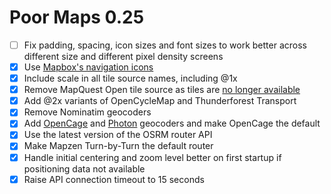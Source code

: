 Poor Maps 0.25
==============

* [ ] Fix padding, spacing, icon sizes and font sizes to work better
      across different size and different pixel density screens
* [x] Use [Mapbox's navigation icons][0.25b]
* [x] Include scale in all tile source names, including @1x
* [x] Remove MapQuest Open tile source as tiles are [no longer available][0.25a]
* [x] Add @2x variants of OpenCycleMap and Thunderforest Transport
* [x] Remove Nominatim geocoders
* [x] Add [OpenCage](https://geocoder.opencagedata.com/) and
      [Photon](http://photon.komoot.de/) geocoders and make OpenCage the default
* [x] Use the latest version of the OSRM router API
* [x] Make Mapzen Turn-by-Turn the default router
* [x] Handle initial centering and zoom level better on first startup
      if positioning data not available
* [x] Raise API connection timeout to 15 seconds

[0.25a]: http://devblog.mapquest.com/2016/06/15/modernization-of-mapquest-results-in-changes-to-open-tile-access/
[0.25b]: https://www.mapbox.com/blog/directions-icons/
